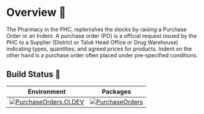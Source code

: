 # Overview 📝

The Pharmacy in the PHC, replenishes the stocks by raising a Purchase Order or an Indent.  A purchase order (PO) is a official request issued by the PHC to a Supplier (District or Taluk Head Office or Drug Warehouse) indicating types, quantities, and agreed prices for products. Indent on the other hand is a purchase order often placed under pre-specified conditions.

## Build Status 🚦

| Environment | Packages |
| ----------- | -------- |
| [![PurchaseOrders.CI.DEV](https://github.com/SampoornaSwarajFoundation/PHC_Microservice_PurchaseOrders/actions/workflows/purchaseorders-dev.yml/badge.svg)](https://github.com/SampoornaSwarajFoundation/PHC_Microservice_PurchaseOrders/actions/workflows/purchaseorders-dev.yml)|[![PurchaseOrders](https://img.shields.io/badge/dependency-PurchaseOrders-blue?logo=Docker&logoColor=white)](https://github.com/SampoornaSwarajFoundation/PHC_Microservice_PurchaseOrders/pkgs/container/purchaseorders)|

